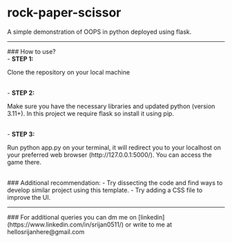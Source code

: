 # rock-paper-scissor
<p>A simple demonstration of OOPS in python deployed using flask.</p> 
<hr>
### How to use? 
<br>
- <b> STEP 1:</b>
<p> Clone the repository on your local machine</p>
<br>
- <b>STEP 2:</b>
<P> Make sure you have the necessary libraries and updated python (version 3.11+). In this project we require flask so install it using pip. </P>
<br>
- <b>STEP 3:</b>
<p>Run python app.py on your terminal, it will redirect you to your localhost on your preferred web browser (http://127.0.0.1:5000/). You can access the game there.</p>
<br>
### Additional recommendation:
- Try dissecting the code and find ways to develop similar project using this template.
- Try adding a CSS file to improve the UI.
<hr>
### For additional queries you can dm me on [linkedin](https://www.linkedin.com/in/srijan0511/) or write to me at hellosrijanhere@gmail.com
